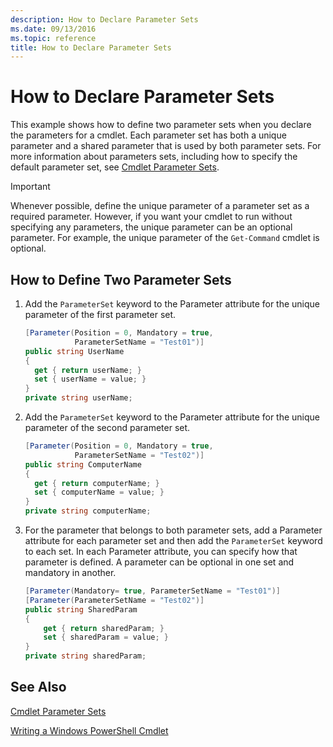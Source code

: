```yaml
---
description: How to Declare Parameter Sets
ms.date: 09/13/2016
ms.topic: reference
title: How to Declare Parameter Sets
---
```

# How to Declare Parameter Sets

This example shows how to define two parameter sets when you declare the parameters for a cmdlet. Each parameter set has both a unique parameter and a shared parameter that is used by both parameter sets. For more information about parameters sets, including how to specify the default parameter set, see [Cmdlet Parameter Sets](./cmdlet-parameter-sets.md).

> [!IMPORTANT]
> Whenever possible, define the unique parameter of a parameter set as a required parameter. However, if you want your cmdlet to run without specifying any parameters, the unique parameter can be an optional parameter. For example, the unique parameter of the `Get-Command` cmdlet is optional.

## How to Define Two Parameter Sets

1. Add the `ParameterSet` keyword to the Parameter attribute for the unique parameter of the first parameter set.

   ```csharp
   [Parameter(Position = 0, Mandatory = true,
              ParameterSetName = "Test01")]
   public string UserName
   {
     get { return userName; }
     set { userName = value; }
   }
   private string userName;
   ```

2. Add the `ParameterSet` keyword to the Parameter attribute for the unique parameter of the second parameter set.

   ```csharp
   [Parameter(Position = 0, Mandatory = true,
              ParameterSetName = "Test02")]
   public string ComputerName
   {
     get { return computerName; }
     set { computerName = value; }
   }
   private string computerName;
   ```

3. For the parameter that belongs to both parameter sets, add a Parameter attribute for each parameter set and then add the `ParameterSet` keyword to each set. In each Parameter attribute, you can specify how that parameter is defined. A parameter can be optional in one set and mandatory in another.

   ```csharp
   [Parameter(Mandatory= true, ParameterSetName = "Test01")]
   [Parameter(ParameterSetName = "Test02")]
   public string SharedParam
   {
       get { return sharedParam; }
       set { sharedParam = value; }
   }
   private string sharedParam;
   ```

## See Also

[Cmdlet Parameter Sets](./cmdlet-parameter-sets.md)

[Writing a Windows PowerShell Cmdlet](./writing-a-windows-powershell-cmdlet.md)
